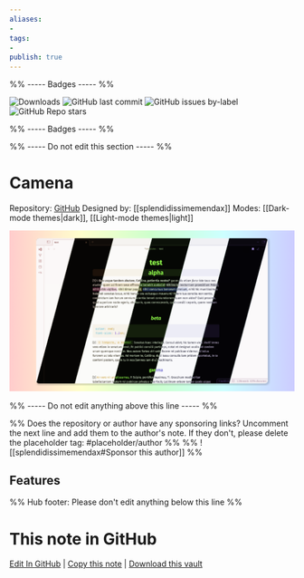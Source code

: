 ```yaml
---
aliases:
- 
tags: 
- 
publish: true
---
```


%% ----- Badges ----- %%

![Downloads](https://img.shields.io/badge/downloads-1072-573E7A?style=for-the-badge&logo=)
![GitHub last commit](https://img.shields.io/github/last-commit/splendidissimemendax/Camena?color=573E7A&label=last%20update&logo=github&style=for-the-badge)
![GitHub issues by-label](https://img.shields.io/github/issues/splendidissimemendax/Camena/help%20wanted?color=573E7A&logo=github&style=for-the-badge) 
![GitHub Repo stars](https://img.shields.io/github/stars/splendidissimemendax/Camena?color=573E7A&logo=github&style=for-the-badge)

%% ----- Badges ----- %%

%% ----- Do not edit this section ----- %%

# Camena

Repository: [GitHub](https://github.com/splendidissimemendax/Camena)
Designed by: [[splendidissimemendax]]
Modes: [[Dark-mode themes|dark]], [[Light-mode themes|light]]



![screenshot](https://github.com/splendidissimemendax/Camena/raw/HEAD/Thumbnail.png)

%% ----- Do not edit anything above this line ----- %% 

%% Does the repository or author have any sponsoring links? Uncomment the next line and add them to the author's note. If they don't, please delete the placeholder tag: #placeholder/author %%
%% ![[splendidissimemendax#Sponsor this author]] %%


## Features



%% Hub footer: Please don't edit anything below this line %%

# This note in GitHub

<span class="git-footer">[Edit In GitHub](https://github.dev/obsidian-community/obsidian-hub/blob/main/02%20-%20Community%20Expansions/02.05%20All%20Community%20Expansions/Themes/Camena.md "git-hub-edit-note") | [Copy this note](https://raw.githubusercontent.com/obsidian-community/obsidian-hub/main/02%20-%20Community%20Expansions/02.05%20All%20Community%20Expansions/Themes/Camena.md "git-hub-copy-note") | [Download this vault](https://github.com/obsidian-community/obsidian-hub/archive/refs/heads/main.zip "git-hub-download-vault") </span>
